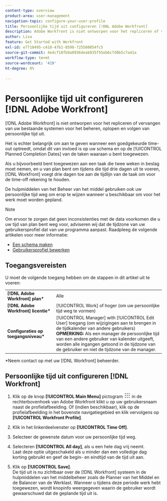 ```yaml
---
content-type: overview
product-area: user-management
navigation-topic: configure-your-user-profile
title: Persoonlijke tijd uit configureren [!DNL Adobe Workfront]
description: Adobe Workfront is niet ontworpen voor het repliceren of vervangen van uw bestaande systemen voor het beheren, oplopen en volgen van persoonlijke tijd. Het is echter belangrijk om aan te geven wanneer goedgekeurde time-off plaatsvindt, omdat dit van invloed is op uw planning en op de geplande voltooiingsdatums van de taken waaraan u bent toegewezen.
author: Lisa
feature: Get Started with Workfront
exl-id: e7710495-c418-47b1-8598-725580054fc5
source-git-commit: 4e4cf18fb9a8936deab935f55eb6cfd0b5c7a41a
workflow-type: tm+mt
source-wordcount: '419'
ht-degree: 0%

---
```


# Persoonlijke tijd uit configureren [!DNL Adobe Workfront]

[!DNL Adobe Workfront] is niet ontworpen voor het repliceren of vervangen van uw bestaande systemen voor het beheren, oplopen en volgen van persoonlijke tijd uit.

Het is echter belangrijk om aan te geven wanneer een goedgekeurde time-out optreedt, omdat dit van invloed is op uw schema en op de [!UICONTROL Planned Completion Dates] van de taken waaraan u bent toegewezen.

Als u bijvoorbeeld bent toegewezen aan een taak die twee weken in beslag moet nemen, en u van plan bent om tijdens die tijd drie dagen uit te voeren, [!DNL Workfront] voegt drie dagen toe aan de tijdlijn van de taak om voor de time-off rekening te houden.

De hulpmiddelen van het Beheer van het middel gebruiken ook uw persoonlijke tijd weg om erop te wijzen wanneer u beschikbaar om voor het werk moet worden gepland.

>[!NOTE]
>
>Om ervoor te zorgen dat geen inconsistenties met de data voorkomen die u uw tijd van plan bent weg voor, adviseren wij dat de tijdzone van uw gebruikersprofiel dat van uw programma aanpast. Raadpleeg de volgende artikelen voor meer informatie:
>
>* [Een schema maken](../../../administration-and-setup/set-up-workfront/configure-timesheets-schedules/create-schedules.md)
>* [Gebruikersprofiel bewerken](../../../administration-and-setup/add-users/create-and-manage-users/edit-a-users-profile.md)
>

## Toegangsvereisten

U moet de volgende toegang hebben om de stappen in dit artikel uit te voeren:

<table style="table-layout:auto"> 
 <col> 
 </col> 
 <col> 
 </col> 
 <tbody> 
  <tr> 
   <td role="rowheader"><strong>[!DNL Adobe Workfront] plan*</strong></td> 
   <td>Alle</td> 
  </tr> 
  <tr> 
   <td role="rowheader"><strong>[!DNL Adobe Workfront] licentie*</strong></td> 
   <td>[!UICONTROL Work] of hoger (om uw persoonlijke tijd weg te vormen)</td> 
  </tr> 
  <tr> 
   <td role="rowheader"><strong>Configuraties op toegangsniveau*</strong></td> 
   <td>[!UICONTROL Manager] with [!UICONTROL Edit User] toegang (om wijzigingen aan te brengen in de tijdkalender van andere gebruikers)<br>
   <strong>OPMERKING:</strong> Als een manager de persoonlijke tijd van een andere gebruiker van kalender uitgeeft, worden alle ingangen getoond in de tijdzone van de gebruiker en niet de tijdzone van de manager.</td> 
  </tr> 
 </tbody> 
</table>

&#42;Neem contact op met uw [!DNL Workfront] beheerder.

## Persoonlijke tijd uit configureren [!DNL Workfront]

1. Klik op de knop **[!UICONTROL Main Menu]** pictogram ![Hoofdmenu](assets/main-menu-icon.png) in de rechterbovenhoek van Adobe Workfront klikt u op uw gebruikersnaam naast de profielafbeelding. Of (indien beschikbaar), klik op de profielafbeelding in het bovenste navigatiegebied en klik vervolgens op **[!UICONTROL Workfront Profile]**.
1. Klik in het linkerdeelvenster op **[!UICONTROL Time Off]**.
1. Selecteer de gewenste datum voor uw persoonlijke tijd weg.
1. Selecteren **[!UICONTROL All day]**, als u een hele dag vrij neemt.\
   Laat deze optie uitgeschakeld als u minder dan een volledige dag korting gebruikt en geef de begin- en eindtijd van de tijd uit aan.

1. Klik op **[!UICONTROL Save]**.\
   De tijd uit is nu zichtbaar over de [!DNL Workfront] systeem in de hulpmiddelen van het middelbeheer zoals de Planner van het Middel en de Balancer van de Werklast. Wanneer u tijdens deze periode werk hebt toegewezen, wordt knopinfo weergegeven waarin de gebruiker wordt gewaarschuwd dat de geplande tijd uit is.
